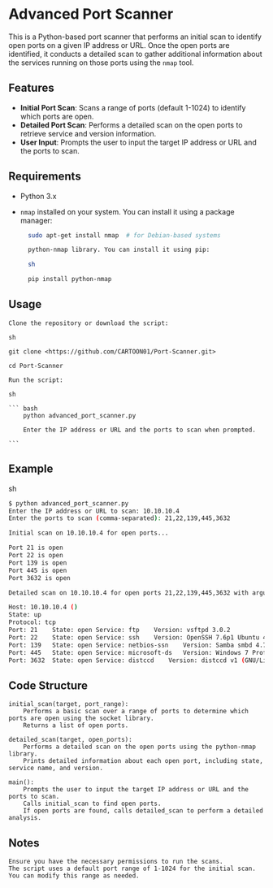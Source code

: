 # Advanced Port Scanner

This is a Python-based port scanner that performs an initial scan to identify open ports on a given IP address or URL. Once the open ports are identified, it conducts a detailed scan to gather additional information about the services running on those ports using the `nmap` tool.

## Features

- **Initial Port Scan**: Scans a range of ports (default 1-1024) to identify which ports are open.
- **Detailed Port Scan**: Performs a detailed scan on the open ports to retrieve service and version information.
- **User Input**: Prompts the user to input the target IP address or URL and the ports to scan.

## Requirements

- Python 3.x
- `nmap` installed on your system. You can install it using a package manager:

  ```bash
    sudo apt-get install nmap  # for Debian-based systems

    python-nmap library. You can install it using pip:

    sh

    pip install python-nmap
  ```

## Usage

    Clone the repository or download the script:

    sh

    git clone <https://github.com/CARTOON01/Port-Scanner.git>

    cd Port-Scanner

    Run the script:

    sh

    ``` bash
        python advanced_port_scanner.py

        Enter the IP address or URL and the ports to scan when prompted.

    ```

## Example

sh

```bash
$ python advanced_port_scanner.py
Enter the IP address or URL to scan: 10.10.10.4
Enter the ports to scan (comma-separated): 21,22,139,445,3632

Initial scan on 10.10.10.4 for open ports...

Port 21 is open
Port 22 is open
Port 139 is open
Port 445 is open
Port 3632 is open

Detailed scan on 10.10.10.4 for open ports 21,22,139,445,3632 with arguments -sC -sV -vv -T4 --min-rate 1750...

Host: 10.10.10.4 ()
State: up
Protocol: tcp
Port: 21	State: open	Service: ftp	Version: vsftpd 3.0.2
Port: 22	State: open	Service: ssh	Version: OpenSSH 7.6p1 Ubuntu 4 (Ubuntu Linux; protocol 2.0)
Port: 139	State: open	Service: netbios-ssn	Version: Samba smbd 4.7.6-Ubuntu
Port: 445	State: open	Service: microsoft-ds	Version: Windows 7 Professional 7601 Service Pack 1
Port: 3632	State: open	Service: distccd	Version: distccd v1 (GNU/Linux 8.3.0)
```

## Code Structure

    initial_scan(target, port_range):
        Performs a basic scan over a range of ports to determine which ports are open using the socket library.
        Returns a list of open ports.

    detailed_scan(target, open_ports):
        Performs a detailed scan on the open ports using the python-nmap library.
        Prints detailed information about each open port, including state, service name, and version.

    main():
        Prompts the user to input the target IP address or URL and the ports to scan.
        Calls initial_scan to find open ports.
        If open ports are found, calls detailed_scan to perform a detailed analysis.

## Notes

    Ensure you have the necessary permissions to run the scans.
    The script uses a default port range of 1-1024 for the initial scan. You can modify this range as needed.
